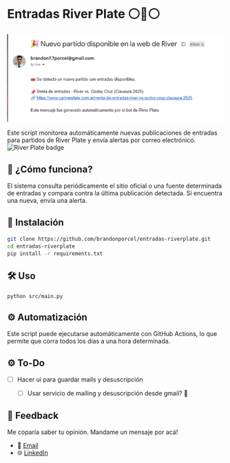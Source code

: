 # Entradas River Plate ⚪🔴⚪

![entradas-riverplate Cover](src/og.png)

Este script monitorea automáticamente nuevas publicaciones de entradas para partidos de River Plate y envía alertas por correo electrónico.<br/>
<img src="https://www.riverid.com.ar/static/escudos/logo-river.svg" alt="River Plate badge" width="24"/>

## 🧠 ¿Cómo funciona?

El sistema consulta periódicamente el sitio oficial o una fuente determinada de entradas y compara contra la última publicación detectada. Si encuentra una nueva, envía una alerta.

## 🚀 Instalación

```bash
git clone https://github.com/brandonporcel/entradas-riverplate.git
cd entradas-riverplate
pip install -r requirements.txt
```

## 🛠 Uso

```
python src/main.py
```

## ⚙️ Automatización

Este script puede ejecutarse automáticamente con GitHub Actions, lo que permite que corra todos los días a una hora determinada.

## ⚙️ To-Do
- [ ] Hacer ui para guardar mails y desuscripción
  - [ ] Usar servicio de mailing y desuscripción desde gmail? 🤔


## 💬 Feedback

Me coparía saber tu opinión. Mandame un mensaje por acá!

- 📧 [Email](mailto:brandon7.7porcel@gmail.com)
- 🌐 [LinkedIn](https://linkedin.com/in/brandonporcel)
